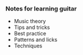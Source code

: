 ### Notes for learning guitar

- Music theory
- Tips and tricks
- Best practice
- Patterns and licks
- Techniques
